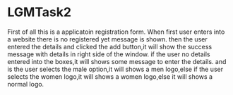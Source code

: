 # LGMTask2
First of all this is a applicatoin registration form.
When first user enters into a website there is no registered yet message is shown.
then the user entered the details and clicked the add button,it will show the success message with details in right side of the window.
if the user no details entered into the boxes,it will shows some message to enter the details.
and is the user selects the male option,it will shows a men logo,else if the user selects the women logo,it will shows a women logo,else it will shows a normal logo.
